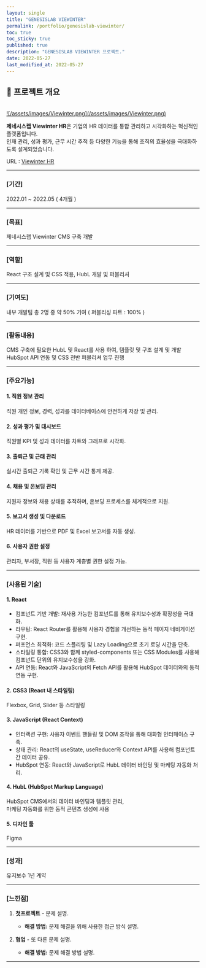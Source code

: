 ```yaml
---
layout: single
title: "GENESISLAB VIEWINTER"
permalink: /portfolio/genesislab-viewinter/
toc: true
toc_sticky: true
published: true
description: "GENESISLAB VIEWINTER 프로젝트."
date: 2022-05-27
last_modified_at: 2022-05-27
---
```


## 📄 프로젝트 개요
<br/>
<a class="batimmage" href="/assets/images/Viewinter.png">
![/assets/images/Viewinter.png](/assets/images/Viewinter.png)
</a>

**제네시스랩 Viewinter HR**은 기업의 HR 데이터를 통합 관리하고 시각화하는 혁신적인 플랫폼입니다.  
인재 관리, 성과 평가, 근무 시간 추적 등 다양한 기능을 통해 조직의 효율성을 극대화하도록 설계되었습니다.

URL : <a href="https://viewinterhr.com/" target="_blank">Viewinter HR</a>

---

### [기간] <br/>
2022.01 ~ 2022.05 ( 4개월 )

---

### [목표] <br/>
제네시스랩 Viewinter CMS 구축 개발

---

### [역할] <br/>
React 구조 설계 및 CSS 적용, HubL 개발 및 퍼블리셔

---

### [기여도] <br/>
내부 개발팀 총 2명 중 약 50% 기여 ( 퍼블리싱 파트 : 100% )

---

### [활동내용] <br/>
CMS 구축에 필요한 HubL 및 React를 사용 하여, 템플릿 및 구조 설계 및 개발 <br/> 
HubSpot API 연동 및 CSS 전반 퍼블리셔 업무 진행

---

### [주요기능]

#### 1. **직원 정보 관리**  

직원 개인 정보, 경력, 성과를 데이터베이스에 안전하게 저장 및 관리.

#### 2. **성과 평가 및 대시보드**

직원별 KPI 및 성과 데이터를 차트와 그래프로 시각화.

#### 3. **출퇴근 및 근태 관리**  

실시간 출퇴근 기록 확인 및 근무 시간 통계 제공.

#### 4. **채용 및 온보딩 관리**

지원자 정보와 채용 상태를 추적하며, 온보딩 프로세스를 체계적으로 지원.

#### 5. **보고서 생성 및 다운로드**

HR 데이터를 기반으로 PDF 및 Excel 보고서를 자동 생성.

#### 6. **사용자 권한 설정** 

관리자, 부서장, 직원 등 사용자 계층별 권한 설정 가능.

---

### [사용된 기술] 

#### 1. **React**

- 컴포넌트 기반 개발: 재사용 가능한 컴포넌트를 통해 유지보수성과 확장성을 극대화. <br>
- 라우팅: React Router를 활용해 사용자 경험을 개선하는 동적 페이지 네비게이션 구현. <br>
- 퍼포먼스 최적화: 코드 스플리팅 및 Lazy Loading으로 초기 로딩 시간을 단축. <br>
- 스타일링 통합: CSS3와 함께 styled-components 또는 CSS Modules를 사용해 컴포넌트 단위의 유지보수성을 강화. <br>
- API 연동: React와 JavaScript의 Fetch API를 활용해 HubSpot 데이터와의 동적 연동 구현.


#### 2. **CSS3** (React 내 스타일링)

Flexbox, Grid, Slider 등 스타일링

#### 3. **JavaScript** (React Context)

- 인터랙션 구현: 사용자 이벤트 핸들링 및 DOM 조작을 통해 대화형 인터페이스 구축.
- 상태 관리: React의 useState, useReducer와 Context API를 사용해 컴포넌트 간 데이터 공유.
- HubSpot 연동: React와 JavaScript로 HubL 데이터 바인딩 및 마케팅 자동화 처리.

#### 4. **HubL** (HubSpot Markup Language)
HubSpot CMS에서의 데이터 바인딩과 템플릿 관리, <br>
마케팅 자동화를 위한 동적 콘텐츠 생성에 사용

#### 5. **디자인 툴**
Figma

---

### [성과] <br/>
유지보수 1년 계약 

---

### [느낀점] 
1. **첫프로젝트** - 문제 설명.
   - **해결 방법:** 문제 해결을 위해 사용한 접근 방식 설명.

2. **협업** - 또 다른 문제 설명.
   - **해결 방법:** 문제 해결 방법 설명.

---